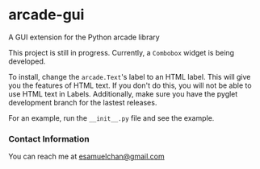 # arcade-gui
A GUI extension for the Python arcade library

This project is still in progress. Currently, a `Combobox` widget is being developed.

To install, change the `arcade.Text`'s label to an HTML label. This will give you the features of HTML text. If you don't do this, you will not be able to use HTML text in Labels. Additionally, make sure you have the pyglet development branch for the lastest releases.

For an example, run the `__init__.py` file and see the example.


### Contact Information
You can reach me at esamuelchan@gmail.com
